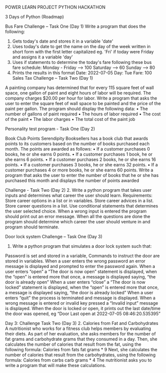 POWER LEARN PROJECT PYTHON HACKATHON

3 Days of Python (Roadmap)

Bus Fare Challenge – Task One (Day 1)
Write a program that does the following:
1.	Gets today's date and stores it in a variable 'date'
2.	Uses today's date to get the name on the day of the week written in short form with the first letter capitalized eg. 'Fri' if today were Friday and assigns it a variable 'day'
3.	Uses if statements to determine the today's fare following these bus fare schedule:
Monday - Friday --> 100
Saturday --> 60
Sunday --> 80
4.	Prints the results in this format 
Date: 2022-07-05
Day: Tue
Fare: 100
Sales Tax Challenge – Task Two (Day 1)

 A painting company has determined that for every 115 square feet of wall space, one gallon of paint and eight hours of labor will be required. The company charges $20.00 per hour for labor. Write a program that asks the user to enter the square feet of wall space to be painted and the price of the paint per gallon. The program should display the following data: 
• The number of gallons of paint required 
• The hours of labor required 
• The cost of the paint 
• The labor charges 
• The total cost of the paint job

Personality test program - Task One (Day 2)

Book Club Points Serendipity Booksellers has a book club that awards points to its customers based on the number of books purchased each month. The points are awarded as follows:
 • If a customer purchases 0 books, he or she earns 0 points. 
• If a customer purchases 1 book, he or she earns 6 points. 
• If a customer purchases 2 books, he or she earns 16 points.
 • If a customer purchases 3 books, he or she earns 32 points. 
• If a customer purchases 4 or more books, he or she earns 60 points. 
Write a program that asks the user to enter the number of books that he or she has purchased this month and displays the number of points awarded

Challenge - Task Two (Day 2)
2. Write a python program that takes user inputs and determines what career the user should learn.
Requirements:
Store career options in a list or in variables.
Store career advices in a list.
Store career questions in a list.
Use conditional statements that determines the user selected choice.
When a wrong input is entered the program should print out an error message.
When all the questions are done the program should determine which career the user should venture in and program should terminate.


Door lock system Challenge – Task One (Day 3)

1. Write a python program that simulates a door lock system such that:

Password is set and stored in a variable,
Commands to instruct the door are stored in variables.
When a user enters the wrong password an error message is displayed and prompted to enter the password again.
When a user enters “open” a “The door is now open” statement is displayed, when the “open” is entered more that once, a message is displayed saying, “the door is already open” 
When a user enters “close” a “The door is now locked” statement is displayed, when the “open” is entered more that once, a message is displayed saying, “the door is already locked”
When a user enters “quit” the process is terminated and message is displayed.
When a wrong message is entered or invalid key pressed a “Invalid input” message is displayed. 
When the door is locked or open, it prints out the last date/time the door was opened, eg “Door Last open  at 2022-07-05 08:46:20.535395”


Day 3: Challenge Task Two (Day 3)
2. Calories from Fat and Carbohydrates A nutritionist who works for a fitness club helps members by evaluating their diets. As part of her evaluation, she asks members for the number of fat grams and carbohydrate grams that they consumed in a day. Then, she calculates the number of calories that result from the fat, using the following formula: 
Calories from fats fat grams * 9 
Next, she calculates the number of calories that result from the carbohydrates, using the following formula: 
Calories from carbs carb grams * 4 
The nutritionist asks you to write a program that will make these calculations.
